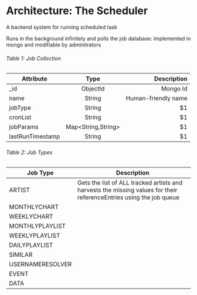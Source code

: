 # Architecture: The Scheduler
A backend system for running scheduled task

Runs in the background infinitely and polls the job database: implemented in mongo and modifiable by adminitrators

###### Table 1: Job Collection

| Attribute         | Type                | Description  |
| ----------------- |:-------------------:| ------------:|
| _id               | ObjectId            | Mongo Id |
| name              | String              | Human-friendly name |
| jobType           | String              |    $1 |
| cronList          | String              |    $1 |
| jobParams         | Map<String,String>  |    $1 |
| lastRunTimestamp  | String              |    $1 |

###### Table 2: Job Types

| Job Type            | Description | 
| ------------------- | ----------- |
| ARTIST              | Gets the list of ALL tracked artists and harvests the missing values for their referenceEntries using the job queue|
| MONTHLYCHART        |             |
| WEEKLYCHART         |             |
| MONTHLYPLAYLIST     |             |
| WEEKLYPLAYLIST      |             |
| DAILYPLAYLIST       |             |
| SIMILAR             |             |
| USERNAMERESOLVER    |             |
| EVENT               |             |
| DATA                |             |
